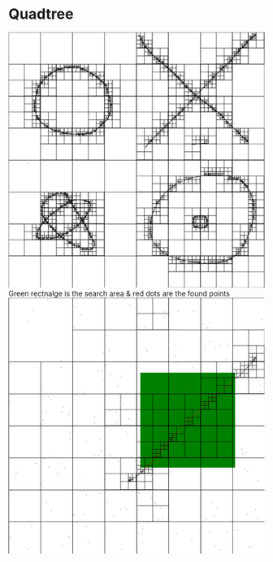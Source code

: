 # Quadtree

![](src/images/initialTest.png)
Green rectnalge is the search area & red dots are the found points
![](src/images/SearchAreaTest.png)
